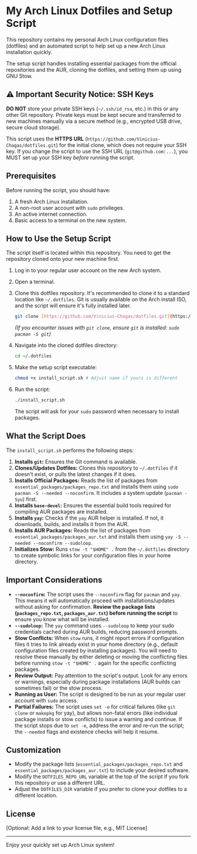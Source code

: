 # My Arch Linux Dotfiles and Setup Script

This repository contains my personal Arch Linux configuration files (dotfiles) and an automated script to help set up a new Arch Linux installation quickly.

The setup script handles installing essential packages from the official repositories and the AUR, cloning the dotfiles, and setting them up using GNU Stow.

## **⚠️ Important Security Notice: SSH Keys**

**DO NOT** store your private SSH keys (`~/.ssh/id_rsa`, etc.) in this or any other Git repository. Private keys must be kept secure and transferred to new machines manually via a secure method (e.g., encrypted USB drive, secure cloud storage).

This script uses the **HTTPS URL** (`https://github.com/Vinicius-Chagas/dotfiles.git`) for the initial clone, which does not require your SSH key. If you change the script to use the SSH URL (`git@github.com:...`), you MUST set up your SSH key *before* running the script.

## Prerequisites

Before running the script, you should have:

1.  A fresh Arch Linux installation.
2.  A non-root user account with `sudo` privileges.
3.  An active internet connection.
4.  Basic access to a terminal on the new system.

## How to Use the Setup Script

The script itself is located within this repository. You need to get the repository cloned onto your new machine first.

1.  Log in to your regular user account on the new Arch system.
2.  Open a terminal.
3.  Clone this dotfiles repository. It's recommended to clone it to a standard location like `~/.dotfiles`. Git is usually available on the Arch install ISO, and the script will ensure it's fully installed later.

    ```bash
    git clone [https://github.com/Vinicius-Chagas/dotfiles.git](https://github.com/Vinicius-Chagas/dotfiles.git) ~/.dotfiles
    ```
    *(If you encounter issues with `git clone`, ensure `git` is installed: `sudo pacman -S git`)*

4.  Navigate into the cloned dotfiles directory:

    ```bash
    cd ~/.dotfiles
    ```

5.  Make the setup script executable:

    ```bash
    chmod +x install_script.sh # Adjust name if yours is different
    ```

6.  Run the script:

    ```bash
    ./install_script.sh
    ```

    The script will ask for your `sudo` password when necessary to install packages.

## What the Script Does

The `install_script.sh` performs the following steps:

1.  **Installs `git`:** Ensures the Git command is available.
2.  **Clones/Updates Dotfiles:** Clones this repository to `~/.dotfiles` if it doesn't exist, or pulls the latest changes if it does.
3.  **Installs Official Packages:** Reads the list of packages from `essential_packages/packages_repo.txt` and installs them using `sudo pacman -S --needed --noconfirm`. It includes a system update (`pacman -Syu`) first.
4.  **Installs `base-devel`:** Ensures the essential build tools required for compiling AUR packages are installed.
5.  **Installs `yay`:** Checks if the `yay` AUR helper is installed. If not, it downloads, builds, and installs it from the AUR.
6.  **Installs AUR Packages:** Reads the list of packages from `essential_packages/packages_aur.txt` and installs them using `yay -S --needed --noconfirm --sudoloop`.
7.  **Initializes Stow:** Runs `stow -t "$HOME" .` from the `~/.dotfiles` directory to create symbolic links for your configuration files in your home directory.

## Important Considerations

* **`--noconfirm`:** The script uses the `--noconfirm` flag for `pacman` and `yay`. This means it will automatically proceed with installations/updates without asking for confirmation. **Review the package lists (`packages_repo.txt`, `packages_aur.txt`) before running the script** to ensure you know what will be installed.
* **`--sudoloop`:** The `yay` command uses `--sudoloop` to keep your sudo credentials cached during AUR builds, reducing password prompts.
* **Stow Conflicts:** When `stow` runs, it might report errors if configuration files it tries to link already exist in your home directory (e.g., default configuration files created by installing packages). You will need to resolve these manually by either deleting or moving the conflicting files before running `stow -t "$HOME" .` again for the specific conflicting packages.
* **Review Output:** Pay attention to the script's output. Look for any errors or warnings, especially during package installations (AUR builds can sometimes fail) or the stow process.
* **Running as User:** The script is designed to be run as your regular user account with `sudo` access.
* **Partial Failures:** The script uses `set -e` for critical failures (like `git clone` or `makepkg` for yay), but allows non-fatal errors (like individual package installs or stow conflicts) to issue a warning and continue. If the script stops due to `set -e`, address the error and re-run the script; the `--needed` flags and existence checks will help it resume.

## Customization

* Modify the package lists (`essential_packages/packages_repo.txt` and `essential_packages/packages_aur.txt`) to include your desired software.
* Modify the `DOTFILES_REPO_URL` variable at the top of the script if you fork this repository or use a different URL.
* Adjust the `DOTFILES_DIR` variable if you prefer to clone your dotfiles to a different location.

## License

[Optional: Add a link to your license file, e.g., MIT License]

---

Enjoy your quickly set up Arch Linux system!
